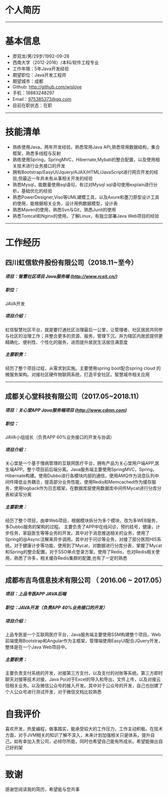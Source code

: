 # 个人简历
---
# 基本信息

 - 廖双龙/男/29岁/1992-09-28 
 - 西南大学（2012-2016）/本科/软件工程专业 
 - 工作年限：5年Java开发经验
 - 期望职位：Java开发工程师
 - 期望城市：成都
 - Github: http://github.com/wislove
 - 手机：18883248297
 - Email：975385373@qq.com
 - 目前在职状态：在职
 ---
# 技能清单

 - 熟练使用Java，两年开发经验，熟悉常用Java API,熟悉常用数据结构，集合框架，熟悉多线程与反射
 - 熟练使用Spring，SpringMVC，Hibernate,Mybati的整合配置，以及使用相关技术进行业务接口的开发
 - 拥有Bootstrap/EasyUI/Jquery/AJAX/HTML/JavaScript进行网页开发的经验,但最近一年并未有从事相关开发的经验
 - 熟悉Mysql，能数量使用sql语句，有过对Mysql sql语句使用explain进行分析，基础优化的经验
 - 熟悉PowerDesigner,Viso等UML建模工具，以及Axure和墨刀原型设计工具的使用，能根据相关业务，设计用例数据模型，设计表
 - 熟悉Maven的使用，熟悉Svn与Git，熟悉Junit的使用
 - 熟悉Tomcat和Nginx的使用，了解Linux，有独立部署Java Web项目的经验
---
# 工作经历

## 四川虹信软件股份有限公司（2018.11~至今）
##### 项目：智慧社区项目 Java服务端 (http://www.rcsit.cn/)
##### 职位：
JAVA开发
##### 项目介绍：
虹信智慧社区平台，就是要打通社区治理最后一公里，让管理者、社区居民共同参与社区的治理工作；并整合更多的资源、服务，管理下沉，并为辖区内居民提供更精确化、便利性、个性化的服务，进而提升居民生活居住满意度
##### 主要职责：
经历了整个项目过程，从需求到实施。主要使用spring boot配合spring cloud 的微服务架构。对接社区硬件物联网系统，打造平安社区。智慧城市相关应用

---

## 成都关心堂科技有限公司（2017.05~2018.11）
##### 项目：关心堂APP Java服务端项目 (http://www.cdmn.com)
##### 职位：
JAVA小组组长（负责APP 60%业务接口的开发与协调）
##### 项目介绍：
关心堂是一个基于慢病管理的互联网医疗平台，拥有产品为关心堂用户端APP,医生端APP。整个项目前后端分离。Java服务端主要使用SpringMVC，Spring，Hibernate构建。使用Dubbo进行各模块内部的通信，使用AMQ作为消息队列中间件降低业务耦合，提高部分业务性能，使用Redis和Memcached作为缓存服务，使用logback作为日志框架，在数据库层使用数据库中间件Mycat进行分库分表和读写分离
##### 主要职责：
经历了整个项目，由单Web项目，根据模块拆分为多个模块，改为多WEB服务，多Dubbo服务的架构的过程。
主要负责了APP中在线问诊，预约挂号，健康，计步任务，家庭医生等等业务的开发。其中对于消息推送相关的业务，使用了Spring的@Async注解来异步调用。其中对于问诊等业务，对接了部分医院HIS系统。对于健康计步等功能，使用到了Mycat，对数据进行分库分表，掌握了Mycat和Spring的整合配置。对于SSO单点登录方案，使用了Redis，也对Redis相关使用，熟悉了许多，相关缓存Redis集群的配置,也有了一定的熟悉

---

## 成都布吉鸟信息技术有限公司 （ 2016.06 ~ 2017.05）
##### 项目：上品专医APP JAVA后端
##### 职位：JAVA开发（负责APP 40%业务接口的开发）
##### 项目介绍：
上品专医是一个互联网医疗平台，Java服务端主要使用SSM构建整个项目。Web前端使用Bootstrap和Angular作为主框架，管理端使用EasyUI配合JQuery开发，整体是在一个Java Web项目中。
##### 主要职责：
主要负责支付系统的开发，对接第三方支付，以及支付的对账等系统。第三方即时聊天对接等技术对接，Java Poi对于Excel的导入和导出，文件上传，以及对接云信相关业务。以及微信公众号的接入开发。其中对于公众号的开发，自己也创建了个人公众号进行测试开发，对于微信文档比较熟悉

# 自我评价
喜欢开发，热爱编程，做事踏实，能承受较大的工作压力，工作主动积极。在技术方面，对于JVM相关的知识了解不深入，未来计划加强相关只是体系，提升自己。如有幸加入贵公司，必倾尽所能，同时也希望自己能有所成长。希望能做出自己好的架

---
# 致谢
感谢您阅读我的简历，希望能与您共事
